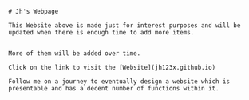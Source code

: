 	# Jh's Webpage
	
	This Website above is made just for interest purposes and will be updated when there is enough time to add more items.


	More of them will be added over time. 

	Click on the link to visit the [Website](jh123x.github.io)

	Follow me on a journey to eventually design a website which is presentable and has a decent number of functions within it.
